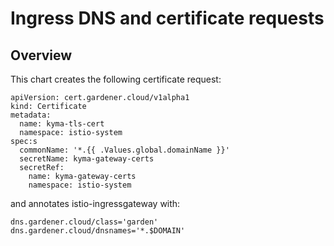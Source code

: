 # Ingress DNS and certificate requests

## Overview

This chart creates the following certificate request:

```
apiVersion: cert.gardener.cloud/v1alpha1
kind: Certificate
metadata:
  name: kyma-tls-cert
  namespace: istio-system
spec:s
  commonName: '*.{{ .Values.global.domainName }}'
  secretName: kyma-gateway-certs
  secretRef:
    name: kyma-gateway-certs
    namespace: istio-system
```

and annotates istio-ingressgateway with:
```
dns.gardener.cloud/class='garden' 
dns.gardener.cloud/dnsnames='*.$DOMAIN'
```

